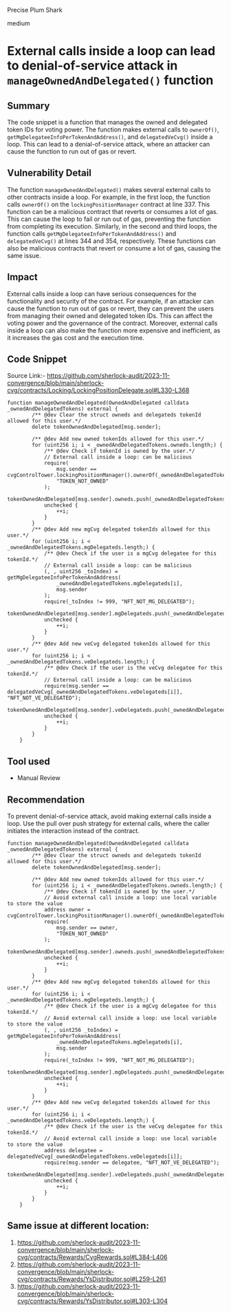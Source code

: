 Precise Plum Shark

medium

# External calls inside a loop can lead to denial-of-service attack in `manageOwnedAndDelegated()` function

## Summary
The code snippet is a function that manages the owned and delegated token IDs for voting power. The function makes external calls to `ownerOf()`, `getMgDelegateeInfoPerTokenAndAddress()`, and `delegatedVeCvg()` inside a loop. This can lead to a denial-of-service attack, where an attacker can cause the function to run out of gas or revert.

## Vulnerability Detail
The function `manageOwnedAndDelegated()` makes several external calls to other contracts inside a loop. For example, in the first loop, the function calls `ownerOf()` on the `lockingPositionManager` contract at line 337. This function can be a malicious contract that reverts or consumes a lot of gas. This can cause the loop to fail or run out of gas, preventing the function from completing its execution. Similarly, in the second and third loops, the function calls `getMgDelegateeInfoPerTokenAndAddress()` and `delegatedVeCvg()` at lines 344 and 354, respectively. These functions can also be malicious contracts that revert or consume a lot of gas, causing the same issue.

## Impact
External calls inside a loop can have serious consequences for the functionality and security of the contract. For example, if an attacker can cause the function to run out of gas or revert, they can prevent the users from managing their owned and delegated token IDs. This can affect the voting power and the governance of the contract. Moreover, external calls inside a loop can also make the function more expensive and inefficient, as it increases the gas cost and the execution time.

## Code Snippet
Source Link:- https://github.com/sherlock-audit/2023-11-convergence/blob/main/sherlock-cvg/contracts/Locking/LockingPositionDelegate.sol#L330-L368

```solidity
function manageOwnedAndDelegated(OwnedAndDelegated calldata _ownedAndDelegatedTokens) external {
        /** @dev Clear the struct owneds and delegateds tokenId allowed for this user.*/
        delete tokenOwnedAndDelegated[msg.sender];

        /** @dev Add new owned tokenIds allowed for this user.*/
        for (uint256 i; i < _ownedAndDelegatedTokens.owneds.length;) {
            /** @dev Check if tokenId is owned by the user.*/
            // External call inside a loop: can be malicious
            require(
                msg.sender == cvgControlTower.lockingPositionManager().ownerOf(_ownedAndDelegatedTokens.owneds[i]),
                "TOKEN_NOT_OWNED"
            );
            tokenOwnedAndDelegated[msg.sender].owneds.push(_ownedAndDelegatedTokens.owneds[i]);
            unchecked {
                ++i;
            }
        }
        /** @dev Add new mgCvg delegated tokenIds allowed for this user.*/
        for (uint256 i; i < _ownedAndDelegatedTokens.mgDelegateds.length;) {
            /** @dev Check if the user is a mgCvg delegatee for this tokenId.*/
            // External call inside a loop: can be malicious
            (, , uint256 _toIndex) = getMgDelegateeInfoPerTokenAndAddress(
                _ownedAndDelegatedTokens.mgDelegateds[i],
                msg.sender
            );
            require(_toIndex != 999, "NFT_NOT_MG_DELEGATED");
            tokenOwnedAndDelegated[msg.sender].mgDelegateds.push(_ownedAndDelegatedTokens.mgDelegateds[i]);
            unchecked {
                ++i;
            }
        }
        /** @dev Add new veCvg delegated tokenIds allowed for this user.*/
        for (uint256 i; i < _ownedAndDelegatedTokens.veDelegateds.length;) {
            /** @dev Check if the user is the veCvg delegatee for this tokenId.*/
            // External call inside a loop: can be malicious
            require(msg.sender == delegatedVeCvg[_ownedAndDelegatedTokens.veDelegateds[i]], "NFT_NOT_VE_DELEGATED");
            tokenOwnedAndDelegated[msg.sender].veDelegateds.push(_ownedAndDelegatedTokens.veDelegateds[i]);
            unchecked {
                ++i;
            }
        }
    }

```

## Tool used
- Manual Review

## Recommendation
To prevent denial-of-service attack, avoid making external calls inside a loop. Use the pull over push strategy for external calls, where the caller initiates the interaction instead of the contract.
```solidity
function manageOwnedAndDelegated(OwnedAndDelegated calldata _ownedAndDelegatedTokens) external {
        /** @dev Clear the struct owneds and delegateds tokenId allowed for this user.*/
        delete tokenOwnedAndDelegated[msg.sender];

        /** @dev Add new owned tokenIds allowed for this user.*/
        for (uint256 i; i < _ownedAndDelegatedTokens.owneds.length;) {
            /** @dev Check if tokenId is owned by the user.*/
            // Avoid external call inside a loop: use local variable to store the value
            address owner = cvgControlTower.lockingPositionManager().ownerOf(_ownedAndDelegatedTokens.owneds[i]);
            require(
                msg.sender == owner,
                "TOKEN_NOT_OWNED"
            );
            tokenOwnedAndDelegated[msg.sender].owneds.push(_ownedAndDelegatedTokens.owneds[i]);
            unchecked {
                ++i;
            }
        }
        /** @dev Add new mgCvg delegated tokenIds allowed for this user.*/
        for (uint256 i; i < _ownedAndDelegatedTokens.mgDelegateds.length;) {
            /** @dev Check if the user is a mgCvg delegatee for this tokenId.*/
            // Avoid external call inside a loop: use local variable to store the value
            (, , uint256 _toIndex) = getMgDelegateeInfoPerTokenAndAddress(
                _ownedAndDelegatedTokens.mgDelegateds[i],
                msg.sender
            );
            require(_toIndex != 999, "NFT_NOT_MG_DELEGATED");
            tokenOwnedAndDelegated[msg.sender].mgDelegateds.push(_ownedAndDelegatedTokens.mgDelegateds[i]);
            unchecked {
                ++i;
            }
        }
        /** @dev Add new veCvg delegated tokenIds allowed for this user.*/
        for (uint256 i; i < _ownedAndDelegatedTokens.veDelegateds.length;) {
            /** @dev Check if the user is the veCvg delegatee for this tokenId.*/
            // Avoid external call inside a loop: use local variable to store the value
            address delegatee = delegatedVeCvg[_ownedAndDelegatedTokens.veDelegateds[i]];
            require(msg.sender == delegatee, "NFT_NOT_VE_DELEGATED");
            tokenOwnedAndDelegated[msg.sender].veDelegateds.push(_ownedAndDelegatedTokens.veDelegateds[i]);
            unchecked {
                ++i;
            }
        }
    }

``` 
## Same issue at different location:
1. https://github.com/sherlock-audit/2023-11-convergence/blob/main/sherlock-cvg/contracts/Rewards/CvgRewards.sol#L384-L406
2. https://github.com/sherlock-audit/2023-11-convergence/blob/main/sherlock-cvg/contracts/Rewards/YsDistributor.sol#L259-L261
3. https://github.com/sherlock-audit/2023-11-convergence/blob/main/sherlock-cvg/contracts/Rewards/YsDistributor.sol#L303-L304